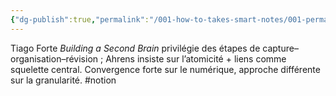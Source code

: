 ```yaml
---
{"dg-publish":true,"permalink":"/001-how-to-takes-smart-notes/001-permanentes/ahrens-et-forte/","noteIcon":""}
---
```



Tiago Forte _Building a Second Brain_ privilégie des étapes de capture–organisation–révision ; Ahrens insiste sur l’atomicité + liens comme squelette central. Convergence forte sur le numérique, approche différente sur la granularité. #notion